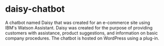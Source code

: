 # daisy-chatbot
A chatbot named Daisy that was created for an e-commerce site using IBM's Watson Assistant. Daisy was created for the purpose of providing customers with assistance, product suggestions, and information on basic company procedures. The chatbot is hosted on WordPress using a plug-in.
